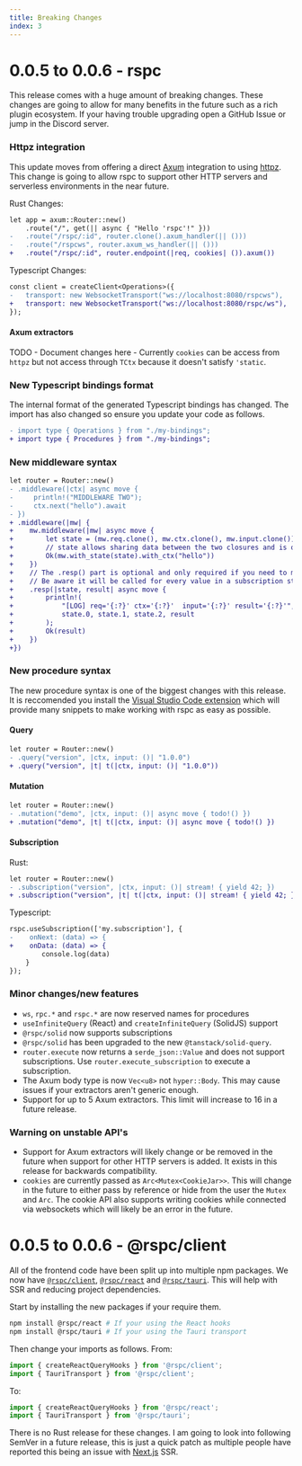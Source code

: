 ```yaml
---
title: Breaking Changes
index: 3
---
```


# 0.0.5 to 0.0.6 - rspc

This release comes with a huge amount of breaking changes. These changes are going to allow for many benefits in the future such as a rich plugin ecosystem. If your having trouble upgrading open a GitHub Issue or jump in the Discord server.

### Httpz integration

This update moves from offering a direct [Axum](https://github.com/tokio-rs/axum) integration to using [httpz](https://github.com/oscartbeaumont/httpz). This change is going to allow rspc to support other HTTP servers and serverless environments in the near future.

Rust Changes:

```diff
let app = axum::Router::new()
    .route("/", get(|| async { "Hello 'rspc'!" }))
-   .route("/rspc/:id", router.clone().axum_handler(|| ()))
-   .route("/rspcws", router.axum_ws_handler(|| ()))
+   .route("/rspc/:id", router.endpoint(|req, cookies| ()).axum())
```

Typescript Changes:

```diff
const client = createClient<Operations>({
-   transport: new WebsocketTransport("ws://localhost:8080/rspcws"),
+   transport: new WebsocketTransport("ws://localhost:8080/rspc/ws"),
});
```

#### Axum extractors

TODO - Document changes here - Currently `cookies` can be access from `httpz` but not access through `TCtx` because it doesn't satisfy `'static`.

### New Typescript bindings format

The internal format of the generated Typescript bindings has changed. The import has also changed so ensure you update your code as follows.

```diff
- import type { Operations } from "./my-bindings";
+ import type { Procedures } from "./my-bindings";
```

### New middleware syntax

```diff
let router = Router::new()
- .middleware(|ctx| async move {
-     println!("MIDDLEWARE TWO");
-     ctx.next("hello").await
- })
+ .middleware(|mw| {
+    mw.middleware(|mw| async move {
+        let state = (mw.req.clone(), mw.ctx.clone(), mw.input.clone());
+        // state allows sharing data between the two closures and is optional.
+        Ok(mw.with_state(state).with_ctx("hello"))
+    })
+    // The .resp() part is optional and only required if you need to modify the return value.
+    // Be aware it will be called for every value in a subscription stream.
+    .resp(|state, result| async move {
+        println!(
+            "[LOG] req='{:?}' ctx='{:?}'  input='{:?}' result='{:?}'",
+            state.0, state.1, state.2, result
+        );
+        Ok(result)
+    })
+})
```

### New procedure syntax

The new procedure syntax is one of the biggest changes with this release. It is reccomended you install the [Visual Studio Code extension](https://marketplace.visualstudio.com/items?itemName=oscartbeaumont.rspc-vscode) which will provide many snippets to make working with rspc as easy as possible.

#### Query

```diff
let router = Router::new()
- .query("version", |ctx, input: ()| "1.0.0")
+ .query("version", |t| t(|ctx, input: ()| "1.0.0"))
```

#### Mutation

```diff
let router = Router::new()
- .mutation("demo", |ctx, input: ()| async move { todo!() })
+ .mutation("demo", |t| t(|ctx, input: ()| async move { todo!() })
```

#### Subscription

Rust:

```diff
let router = Router::new()
- .subscription("version", |ctx, input: ()| stream! { yield 42; })
+ .subscription("version", |t| t(|ctx, input: ()| stream! { yield 42; }))
```

Typescript:

```diff
rspc.useSubscription(['my.subscription'], {
-    onNext: (data) => {
+    onData: (data) => {
        console.log(data)
    }
});
```

### Minor changes/new features

 - `ws`, `rpc.*` and `rspc.*` are now reserved names for procedures
 - `useInfiniteQuery` (React) and `createInfiniteQuery` (SolidJS) support
 - `@rspc/solid` now supports subscriptions
 - `@rspc/solid` has been upgraded to the new `@tanstack/solid-query`.
 - `router.execute` now returns a `serde_json::Value` and does not support subscriptions. Use `router.execute_subscription` to execute a subscription.
 - The Axum body type is now `Vec<u8>` not `hyper::Body`. This may cause issues if your extractors aren't generic enough.
 - Support for up to 5 Axum extractors. This limit will increase to 16 in a future release.
 
### Warning on unstable API's

 - Support for Axum extractors will likely change or be removed in the future when support for other HTTP servers is added. It exists in this release for backwards compatibility.
 - `cookies` are currently passed as `Arc<Mutex<CookieJar>>`. This will change in the future to either pass by reference or hide from the user the `Mutex` and `Arc`. The cookie API also supports writing cookies while connected via websockets which will likely be an error in the future.

# 0.0.5 to 0.0.6 - @rspc/client

All of the frontend code have been split up into multiple npm packages. We now have [`@rspc/client`](https://www.npmjs.com/package/@rspc/client), [`@rspc/react`](https://www.npmjs.com/package/@rspc/react) and [`@rspc/tauri`](https://www.npmjs.com/package/@rspc/tauri). This will help with SSR and reducing project dependencies.

Start by installing the new packages if your require them.

```bash
npm install @rspc/react # If your using the React hooks
npm install @rspc/tauri # If your using the Tauri transport
```

Then change your imports as follows. From:

```ts
import { createReactQueryHooks } from '@rspc/client';
import { TauriTransport } from '@rspc/client';
```

To:

```ts
import { createReactQueryHooks } from '@rspc/react';
import { TauriTransport } from '@rspc/tauri';
```

There is no Rust release for these changes. I am going to look into following SemVer in a future release, this is just a quick patch as multiple people have reported this being an issue with [Next.js](https://nextjs.org) SSR.
